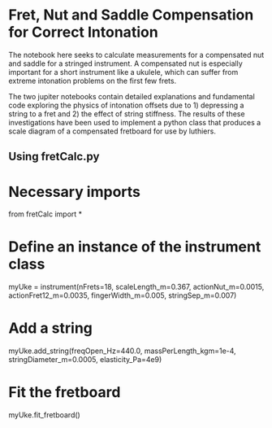 # Fret, Nut and Saddle Compensation for Correct Intonation

The notebook here seeks to calculate measurements for a compensated
nut and saddle for a stringed instrument. A compensated nut is
especially important for a short instrument like a ukulele, which can
suffer from extreme intonation problems on the first few frets.

The two jupiter notebooks contain detailed explanations and
fundamental code exploring the physics of intonation offsets due to 1)
depressing a string to a fret and 2) the effect of string
stiffness. The results of these investigations have been used to
implement a python class that produces a scale diagram of a
compensated fretboard for use by luthiers.

## Using fretCalc.py

# Necessary imports
from fretCalc import *

# Define an instance of the instrument class
myUke = instrument(nFrets=18, scaleLength_m=0.367, actionNut_m=0.0015, actionFret12_m=0.0035, fingerWidth_m=0.005, stringSep_m=0.007)

# Add a string
myUke.add_string(freqOpen_Hz=440.0, massPerLength_kgm=1e-4, stringDiameter_m=0.0005, elasticity_Pa=4e9)

# Fit the fretboard
myUke.fit_fretboard()
